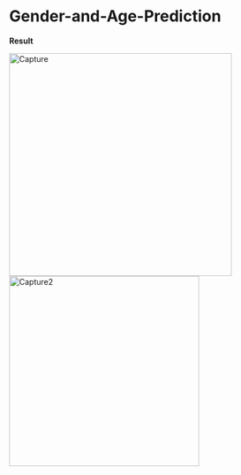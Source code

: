 # Gender-and-Age-Prediction

**Result**

<img width="403" alt="Capture" src="https://user-images.githubusercontent.com/43055935/194745828-d99be05c-1ad0-4d11-b620-76f8d77d408e.PNG">
<img width="344" alt="Capture2" src="https://user-images.githubusercontent.com/43055935/194745942-0dcd356e-b206-42a2-8d17-d71ebc12b266.PNG">

